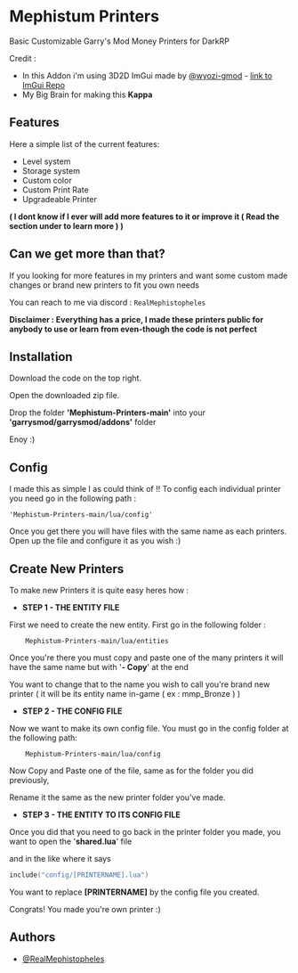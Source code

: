 
# Mephistum Printers

Basic Customizable Garry's Mod Money Printers for DarkRP

Credit :

- In this Addon i'm using 3D2D ImGui made by [@wyozi-gmod](https://github.com/wyozi-gmod/) - [link to ImGui Repo](https://github.com/wyozi-gmod/)
- My Big Brain for making this __Kappa__
## Features

Here a simple list of the current features:

- Level system
- Storage system
- Custom color
- Custom Print Rate
- Upgradeable Printer

__( I dont know if I ever will add more features to it or improve it ( Read the section under to learn more ) )__
## Can we get more than that?

If you looking for more features in my printers and want some custom made changes or brand new printers to fit you own needs

You can reach to me via discord : `RealMephistopheles`

__Disclaimer : Everything has a price, I made these printers public for anybody to use or learn from even-though the code is not perfect__
## Installation

Download the code on the top right.

Open the downloaded zip file.

Drop the folder **'Mephistum-Printers-main'** into your **'garrysmod/garrysmod/addons'** folder

Enoy :)

## Config

I made this as simple I as could think of !! To config each individual printer you need go in the following path :
```text
'Mephistum-Printers-main/lua/config'
```

Once you get there you will have files with the same name as each printers. Open up the file and configure it as you wish :)
## Create New Printers

To make new Printers it is quite easy heres how :

- **STEP 1 - THE ENTITY FILE**

First we need to create the new entity.
First go in the following folder :
```text
    Mephistum-Printers-main/lua/entities
```
Once you're there you must copy and paste one of the many printers 
it will have the same name but with '**- Copy**' at the end

You want to change that to the name you wish to call you're brand new printer
( it will be its entity name in-game ( ex : mmp_Bronze ) )


- **STEP 2 - THE CONFIG FILE**

Now we want to make its own config file.
You must go in the config folder at the following path:
```text
    Mephistum-Printers-main/lua/config
```

Now Copy and Paste one of the file, same as for the folder you did previously,

Rename it the same as the new printer folder you've made.

- **STEP 3 - THE ENTITY TO ITS CONFIG FILE**

Once you did that you need to go back in the printer folder you made,  you want to open the '**shared.lua**' file

and in the like where it says
```lua
include("config/[PRINTERNAME].lua")
```

You want to replace **[PRINTERNAME]** by the config file you created.

Congrats! You made you're own printer :)

## Authors

- [@RealMephistopheles](https://github.com/RealMephistopheles/)

